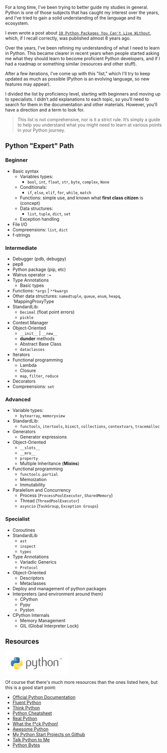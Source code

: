 For a long time, I've been trying to better guide my studies in general. Python is one of those subjects that has caught my interest over the years, and I’ve tried to gain a solid understanding of the language and its ecosystem.

I even wrote a post about [`10 Python Packages You Can't Live Without`](https://rdenadai.com.br/essay/5), which, if I recall correctly, was published almost 8 years ago.

Over the years, I’ve been refining my understanding of what I need to learn in Python. This became clearer in recent years when people started asking me what they should learn to become proficient Python developers, and if I had a roadmap or something similar (resources and other stuff).

After a few iterations, I’ve come up with this "list," which I'll try to keep updated as much as possible (Python is an evolving language, so new features may appear).

I divided the list by proficiency level, starting with beginners and moving up to specialists. I didn’t add explanations to each topic, so you’ll need to search for them in the documentation and other materials. However, you’ll have a direction and a term to look for.

> This list is not comprehensive, nor is it a strict rule. It’s simply a guide to help you understand what you might need to learn at various points in your Python journey.

## **Python "Expert" Path**

### **Beginner**

- Basic syntax
  - Variables types:
    - `bool`, `int`, `float`, `str`, `byte`, `complex`, `None`
  - Conditionals:
    - `if`, `else`, `elif`, `for`, `while`, `match`
  - Functions: simple use, and known what **first class citizen** is (concept)
  - Data structures:
    - `list`, `tuple`, `dict`, `set`
  - Exception handling
- File I/O
- Compreensions: `list`, `dict`
- f-strings

### **Intermediate**

- Debugger (pdb, debugpy)
- pep8
- Python package (pip, etc)
- Walrus operator `:=`
- Type Annotations
  - Basic types
- Functions: `*args` | `**kwargs`
- Other data structures: `namedtuple`, `queue`, `enum`, `heapq`, `MappingProxyType
- StandardLib:
  - `Decimal` (float point errors)
  - `pickle`
- Context Manager
- Object-Oriented
  - `__init__` | `__new__`
  - **dunder** methods
  - Abstract Base Class
  - `dataclasses`
- Iterators
- Functional programming
  - Lambda
  - Closure
  - `map`, `filter`, `reduce`
- Decorators
- Compreensions: `set`

### **Advanced**

- Variable types:
  - `bytearray`, `memoryview`
- StandardLib:
  - `functools`, `itertools`, `bisect`, `collections`, `contextvars`, `tracemalloc`
- Generators
  - Generator expressions
- Object-Oriented
  - `__slots__`
  - `__mro__`
  - `property`
  - Multiple Inheritance (**Mixins**)
- Functional programming
  - `functools.partial`
  - Memoization
  - Immutability
- Paralelism and Concurrency
  - Process (`ProcessPoolExecutor`, `SharedMemory`)
  - Thread (`ThreadPoolExecutor`)
  - `asyncio` (`TaskGroup`, `Exception Groups`)

### Specialist

- Coroutines
- StandardLib
  - `ast`
  - `inspect`
  - `types`
- Type Annotations
  - Variadic Generics
  - `Protocol`
- Object-Oriented
  - Descriptors
  - Metaclasses
- Deploy and management of python packages
- Interpreters (and environment around them)
  - CPython
  - Pypy
  - Pyston
- CPython Internals
  - Memory Management
  - GIL (Global Interpreter Lock)

## **Resources**

![Python Logo](/static/pages/essays/15/image.png)

Of course that there's much more resources than the ones listed here, but this is a good start point:

- [Official Python Documentation](https://docs.python.org/3/)
- [Fluent Python](https://pythonfluente.com/)
- [Think Python](https://allendowney.github.io/ThinkPython/)
- [Python Cheatsheet](https://www.pythoncheatsheet.org/)
- [Real Python](https://realpython.com/)
- [What the f\*ck Python!](https://github.com/satwikkansal/wtfpython)
- [Awesome Python](https://github.com/vinta/awesome-python)
- [My Python Start Projects on Github](https://github.com/stars/rdenadai/lists/python)
- [Talk Python to Me](https://talkpython.fm/)
- [Python Bytes](https://pythonbytes.fm/)
